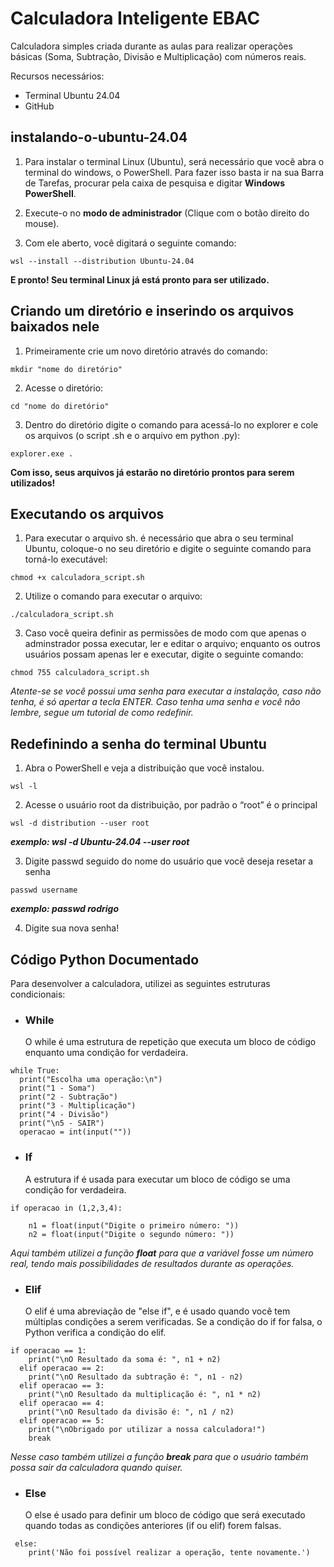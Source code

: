 # Calculadora Inteligente EBAC
Calculadora simples criada durante as aulas para realizar operações básicas (Soma, Subtração, Divisão e Multiplicação) com números reais.

Recursos necessários: 
* Terminal Ubuntu 24.04
* GitHub

## instalando-o-ubuntu-24.04

1. Para instalar o terminal Linux (Ubuntu), será necessário que você abra o terminal do windows, o PowerShell. Para fazer isso basta ir na sua Barra de Tarefas, procurar pela caixa de pesquisa e digitar **Windows PowerShell**.

2. Execute-o no **modo de administrador** (Clique com o botão direito do mouse).

3. Com ele aberto, você digitará o seguinte comando:
```
wsl --install --distribution Ubuntu-24.04

```
**E pronto! Seu terminal Linux já está pronto para ser utilizado.**

## Criando um diretório e inserindo os arquivos baixados nele

1. Primeiramente crie um novo diretório através do comando: 
```
mkdir "nome do diretório"
````
2. Acesse o diretório: 
```
cd "nome do diretório"
```
3. Dentro do diretório digite o comando para acessá-lo no explorer e cole os arquivos (o script .sh e o arquivo em python .py):
```
explorer.exe .
```
**Com isso, seus arquivos já estarão no diretório prontos para serem utilizados!**

## Executando os arquivos

1. Para executar o arquivo sh. é necessário que abra o seu terminal Ubuntu, coloque-o no seu diretório e digite o seguinte comando para torná-lo executável:

```
chmod +x calculadora_script.sh
```
2. Utilize o comando para executar o arquivo: 

```
./calculadora_script.sh
```
3. Caso você queira definir as permissões de modo com que apenas o adminstrador possa executar, ler e editar o arquivo; enquanto os outros usuários possam apenas ler e executar, digite o seguinte comando:

```
chmod 755 calculadora_script.sh
```
*Atente-se se você possui uma senha para executar a instalação, caso não tenha, é só apertar a tecla ENTER. Caso tenha uma senha e você não lembre, segue um tutorial de como redefinir.*

## Redefinindo a senha do terminal Ubuntu

1. Abra o PowerShell e veja a distribuição que você instalou.
```
wsl -l
```
2. Acesse o usuário root da distribuição, por padrão o “root” é o principal
```
wsl -d distribution --user root
``` 
**_exemplo: wsl -d Ubuntu-24.04 --user root_**

3. Digite passwd seguido do nome do usuário que você deseja resetar a senha
```
passwd username
``` 
**_exemplo: passwd rodrigo_**

4. Digite sua nova senha!

## Código Python Documentado

Para desenvolver a calculadora, utilizei as seguintes estruturas condicionais: 
* ### **While**
  O while é uma estrutura de repetição que executa um bloco de código enquanto uma condição for verdadeira.

```
while True:
  print("Escolha uma operação:\n")
  print("1 - Soma")
  print("2 - Subtração")
  print("3 - Multiplicação")
  print("4 - Divisão")
  print("\n5 - SAIR")
  operacao = int(input(""))
```

* ### **If**
  A estrutura if é usada para executar um bloco de código se uma condição for verdadeira.
```
if operacao in (1,2,3,4):

    n1 = float(input("Digite o primeiro número: "))
    n2 = float(input("Digite o segundo número: "))
```
*Aqui também utilizei a função **float** para que a variável fosse um número real, tendo mais possibilidades de resultados durante as operações.* 

* ### **Elif**
  O elif é uma abreviação de "else if", e é usado quando você tem múltiplas condições a serem verificadas. Se a condição do if for falsa, o Python verifica a condição do elif.
```
if operacao == 1:
    print("\nO Resultado da soma é: ", n1 + n2)
  elif operacao == 2:
    print("\nO Resultado da subtração é: ", n1 - n2)
  elif operacao == 3:
    print("\nO Resultado da multiplicação é: ", n1 * n2)
  elif operacao == 4:
    print("\nO Resultado da divisão é: ", n1 / n2)
  elif operacao == 5:
    print("\nObrigado por utilizar a nossa calculadora!")
    break
```
*Nesse caso também utilizei a função **break** para que o usuário também possa sair da calculadora quando quiser.* 

* ### **Else**
  O else é usado para definir um bloco de código que será executado quando todas as condições anteriores (if ou elif) forem falsas.
```
 else:
    print('Não foi possível realizar a operação, tente novamente.')
```







